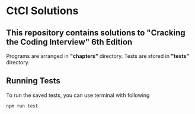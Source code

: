 # CtCI Solutions

## This repository contains solutions to "Cracking the Coding Interview" 6th Edition

Programs are arranged in **"chapters"** directory. Tests are stored in **"tests"** directory.

## Running Tests
To run the saved tests, you can use terminal with following
```bash
npm run test
```
